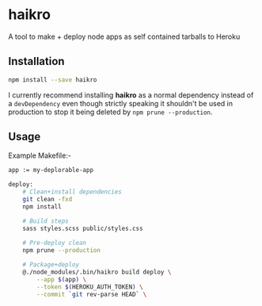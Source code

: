 haikro
======

A tool to make + deploy node apps as self contained tarballs to Heroku

## Installation

```sh
npm install --save haikro
```

I currently recommend installing **haikro** as a normal dependency instead of a `devDependency` even though strictly speaking it shouldn't be used in production to stop it being deleted by `npm prune --production`.

## Usage

Example Makefile:-

```sh
app := my-deplorable-app

deploy:
	# Clean+install dependencies
	git clean -fxd
	npm install

	# Build steps
	sass styles.scss public/styles.css
	
	# Pre-deploy clean
	npm prune --production

	# Package+deploy
	@./node_modules/.bin/haikro build deploy \
		--app $(app) \
		--token $(HEROKU_AUTH_TOKEN) \
		--commit `git rev-parse HEAD` \
```
